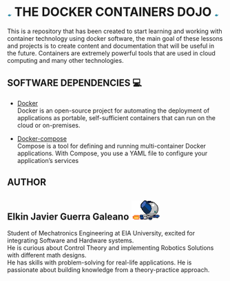 # <img src="https://github.com/Elkinmt19/docker-containers-dojo/blob/main/assets/imgs/docker-animate.gif" width=10/> THE DOCKER CONTAINERS DOJO <img src="https://github.com/Elkinmt19/docker-containers-dojo/blob/main/assets/imgs/docker-animate.gif" width=10/>

This is a repository that has been created to start learning and working with container technology using docker software, the main goal of these lessons and projects is to create content and documentation that will be useful in the future. Containers are extremely powerful tools that are used in cloud computing and many other technologies. <br>  


## SOFTWARE DEPENDENCIES :computer:

* [Docker](https://www.docker.com/) <br>
Docker is an open-source project for automating the deployment of applications as portable, self-sufficient containers that can run on the cloud or on-premises.

* [Docker-compose](https://docs.docker.com/compose/) <br>
Compose is a tool for defining and running multi-container Docker applications. With Compose, you use a YAML file to configure your application’s services

## AUTHOR

## Elkin Javier Guerra Galeano <img src="https://github.com/Elkinmt19/docker-containers-dojo/blob/main/assets/imgs/robotboy_fly.gif"/>

Student of Mechatronics Engineering at EIA University, excited for integrating Software and Hardware systems. <br>
He is curious about Control Theory and implementing Robotics Solutions with different math designs. <br>
He has skills with problem-solving for real-life applications. He is passionate about building knowledge from a theory-practice approach. <br>

